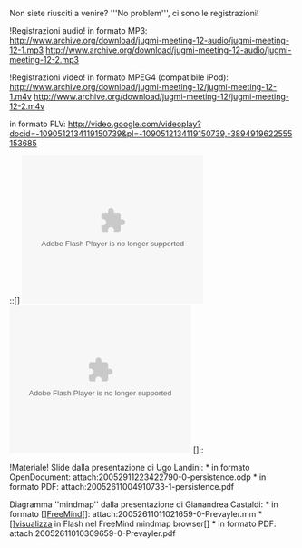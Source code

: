 Non siete riusciti a venire? '''No problem''', ci sono le registrazioni!

!Registrazioni audio!
in formato MP3:
http://www.archive.org/download/jugmi-meeting-12-audio/jugmi-meeting-12-1.mp3
http://www.archive.org/download/jugmi-meeting-12-audio/jugmi-meeting-12-2.mp3

!Registrazioni video!
in formato MPEG4 (compatibile iPod):
http://www.archive.org/download/jugmi-meeting-12/jugmi-meeting-12-1.m4v
http://www.archive.org/download/jugmi-meeting-12/jugmi-meeting-12-2.m4v

in formato FLV:
http://video.google.com/videoplay?docid=-1090512134119150739&pl=-1090512134119150739,-3894919622555153685

::[<html>]
  <object type="application/x-shockwave-flash"
	 data="/flash/flvplayer/flvplayer.swf?file=http%3A%2F%2Fvp.video.google.com%2Fvideoplayback%3Fid%3Dc9f6c3f5810635a6%26itag%3D5%26urlcreated%3D1132759173%26docid%3D-2195713466492831238%26%26sigh%3DH_wABW4dTncXnOKqnoQkF5WKcV0&autoStart=false"
	 width="320" height="260" wmode="transparent">
	 <param name="movie" value="/flash/flvplayer/flvplayer.swf?file=http%3A%2F%2Fvp.video.google.com%2Fvideoplayback%3Fid%3Dc9f6c3f5810635a6%26itag%3D5%26urlcreated%3D1132759173%26docid%3D-2195713466492831238%26%26sigh%3DH_wABW4dTncXnOKqnoQkF5WKcV0&autoStart=false" />
	 <param name="wmode" value="transparent" />
  </object>
  <object type="application/x-shockwave-flash"
	 data="/flash/flvplayer/flvplayer.swf?file=http%3A%2F%2Fvp.video.google.com%2Fvideoplayback%3Fid=120995d18d21c263%26itag=5%26urlcreated=1132958052%26docid=-3894919622555153685%26sigh=mwXzBcwrnTM8ioa1rONCbbuxJlA&autoStart=false"
	 width="320" height="260" wmode="transparent">
	 <param name="movie" value="/flash/flvplayer/flvplayer.swf?file=http%3A%2F%2Fvp.video.google.com%2Fvideoplayback%3Fid=120995d18d21c263%26itag=5%26urlcreated=1132958052%26docid=-3894919622555153685%26sigh=mwXzBcwrnTM8ioa1rONCbbuxJlA&autoStart=false" />
	 <param name="wmode" value="transparent" />
  </object>
[</html>]::


!Materiale!
Slide dalla presentazione di Ugo Landini:
	* in formato OpenDocument: attach:20052911223422790-0-persistence.odp
	* in formato PDF: attach:20052611004910733-1-persistence.pdf

Diagramma ''mindmap'' dalla presentazione di Gianandrea Castaldi:
	* in formato [<html>]<a href="http://freemind.sourceforge.net/" name="sito web FreeMind">FreeMind</a>[</html>]: attach:20052611011021659-0-Prevayler.mm
	* [<html>]<a href="http://www.jugmilano.it/flash/mmBrowser/mindmap.jsp?mm=/jsp/Wiki%3Faction=action_view_attachment%26attachment=20052611011021659-0-Prevayler.mm" name="visualizza in flash browser" target="_blank">visualizza</a> in Flash nel FreeMind mindmap browser[</html>]
	* in formato PDF: attach:20052611010309659-0-Prevayler.pdf


